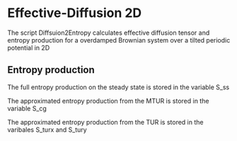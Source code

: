 # Effective-Diffusion 2D
The script Diffsuion2Entropy calculates effective diffusion tensor and entropy production
for a overdamped Brownian system over a tilted periodic potential in 2D

## Entropy production

The full entropy production on the steady state is stored in the variable S_ss

The approximated entropy production from the MTUR is stored in the variable S_cg

The approximated entropy production from the TUR is stored in the varibales S_turx and S_tury
